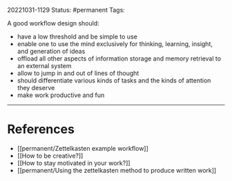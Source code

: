 20221031-1129
Status: #permanent 
Tags:

A good workflow design should:
- have a low threshold and be simple to use
- enable one to use the mind exclusively for thinking, learning, insight, and generation of ideas
- offload all other aspects of information storage and memory retrieval to an external system
- allow to jump in and out of lines of thought
- should differentiate various kinds of tasks and the kinds of attention they deserve
- make work productive and fun

---
# References

- [[permanent/Zettelkasten example workflow]]
- [[How to be creative?]]
- [[How to stay motivated in your work?]]
- [[permanent/Using the zettelkasten method to produce written work]]